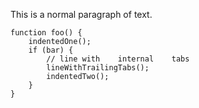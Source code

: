 This is a normal paragraph of text.

```
function foo() {
    indentedOne();
    if (bar) {
        // line	with	internal	tabs
        lineWithTrailingTabs();			
        indentedTwo();
    }
}
```

